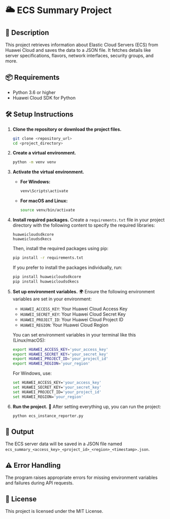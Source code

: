 # 🌥️ ECS Summary Project

## 📖 Description
This project retrieves information about Elastic Cloud Servers (ECS) from Huawei Cloud and saves the data to a JSON file. It fetches details like server specifications, flavors, network interfaces, security groups, and more.

## 📦 Requirements
- Python 3.6 or higher
- Huawei Cloud SDK for Python

## 🛠️ Setup Instructions

1. **Clone the repository or download the project files.**
   ```bash
   git clone <repository_url>
   cd <project_directory>
   ```

2. **Create a virtual environment.**
   ```bash
   python -m venv venv
   ```

3. **Activate the virtual environment.**
   - **For Windows:**
     ```bash
     venv\Scripts\activate
     ```
   - **For macOS and Linux:**
     ```bash
     source venv/bin/activate
     ```

4. **Install required packages.**
   Create a `requirements.txt` file in your project directory with the following content to specify the required libraries:

   ```
   huaweicloudsdkcore
   huaweicloudsdkecs
   ```

   Then, install the required packages using pip:
   ```bash
   pip install -r requirements.txt
   ```

   If you prefer to install the packages individually, run:
   ```bash
   pip install huaweicloudsdkcore
   pip install huaweicloudsdkecs
   ```

5. **Set up environment variables.** 🌍
   Ensure the following environment variables are set in your environment:

   - `HUAWEI_ACCESS_KEY`: Your Huawei Cloud Access Key
   - `HUAWEI_SECRET_KEY`: Your Huawei Cloud Secret Key
   - `HUAWEI_PROJECT_ID`: Your Huawei Cloud Project ID
   - `HUAWEI_REGION`: Your Huawei Cloud Region

   You can set environment variables in your terminal like this (Linux/macOS):
   ```bash
   export HUAWEI_ACCESS_KEY='your_access_key'
   export HUAWEI_SECRET_KEY='your_secret_key'
   export HUAWEI_PROJECT_ID='your_project_id'
   export HUAWEI_REGION='your_region'
   ```

   For Windows, use:
   ```bash
   set HUAWEI_ACCESS_KEY='your_access_key'
   set HUAWEI_SECRET_KEY='your_secret_key'
   set HUAWEI_PROJECT_ID='your_project_id'
   set HUAWEI_REGION='your_region'
   ```

6. **Run the project.** 🚀
   After setting everything up, you can run the project:
   ```bash
   python ecs_instance_reporter.py
   ```

## 💾 Output
The ECS server data will be saved in a JSON file named `ecs_summary_<access_key>_<project_id>_<region>_<timestamp>.json`.

## ⚠️ Error Handling
The program raises appropriate errors for missing environment variables and failures during API requests.

## 📝 License
This project is licensed under the MIT License.
